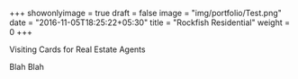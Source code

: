 +++
showonlyimage = true
draft = false
image = "img/portfolio/Test.png"
date = "2016-11-05T18:25:22+05:30"
title = "Rockfish Residential"
weight = 0
+++

Visiting Cards for Real Estate Agents
<!--more-->

Blah Blah

